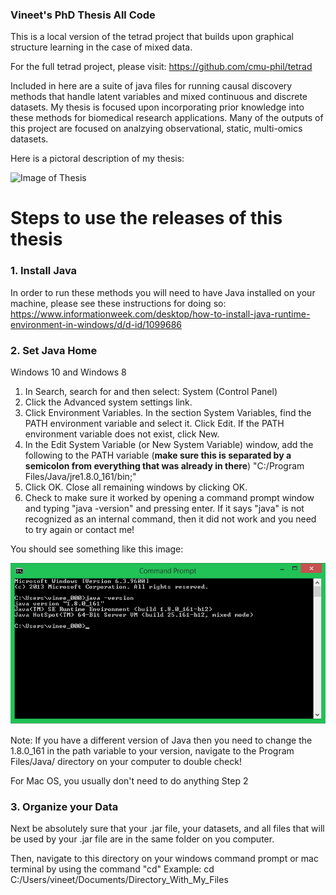 ### Vineet's PhD Thesis All Code
This is a local version of the tetrad project that builds upon graphical structure learning in the case of mixed data.

For the full tetrad project, please visit: https://github.com/cmu-phil/tetrad

Included in here are a suite of java files for running causal discovery methods that handle latent variables and mixed continuous and discrete datasets. My thesis is focused upon incorporating prior knowledge into these methods for biomedical research applications. Many of the outputs of this project are focused on analzying observational, static, multi-omics datasets. 

Here is a pictoral description of my thesis:

![Image of Thesis](https://github.com/vineet1992/tetrad-vineet/blob/master/Thesis%20Workflow.png)

# Steps to use the releases of this thesis

### 1. Install Java 

In order to run these methods you will need to have Java installed on your machine, please see these instructions for doing so: https://www.informationweek.com/desktop/how-to-install-java-runtime-environment-in-windows/d/d-id/1099686

### 2. Set Java Home

Windows 10 and Windows 8
1. In Search, search for and then select: System (Control Panel)
2. Click the Advanced system settings link.
3. Click Environment Variables. In the section System Variables, find the PATH environment variable and select it. Click Edit. If the PATH environment variable does not exist, click New.
4. In the Edit System Variable (or New System Variable) window, add the following to the PATH variable (**make sure this is separated by a semicolon from everything that was already in there**)
"C:/Program Files/Java/jre1.8.0_161/bin;" 
5. Click OK. Close all remaining windows by clicking OK.
6. Check to make sure it worked by opening a command prompt window and typing "java -version" and pressing enter. If it says "java" is not recognized as an internal command, then it did not work and you need to try again or contact me!

You should see something like this image: 

![Command](CMD.png)

Note: If you have a different version of Java then you need to change the 1.8.0_161 in the path variable to your version, navigate to the Program Files/Java/ directory on your computer to double check!

For Mac OS, you usually don't need to do anything Step 2

### 3. Organize your Data

Next be absolutely sure that your .jar file, your datasets, and all files that will be used by your .jar file are in the same folder on you computer. 

Then, navigate to this directory on your windows command prompt or mac terminal by using the command "cd" 
Example: cd C:/Users/vineet/Documents/Directory_With_My_Files





